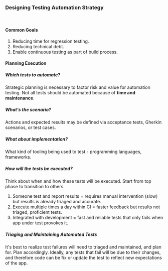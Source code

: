 ### Designing Testing Automation Strategy

<br>

#### Common Goals

1. Reducing time for regression testing.
2. Reducing technical debt.
3. Enable continuous testing as part of build process.
   <br>

#### Planning Execution

##### Which tests to automate?

Strategic planning is necessary to factor risk and value for automation testing. Not all tests should be automated because of **time and maintenance**.
<br>

##### What's the scenario?

Actions and expected results may be defined via acceptance tests, Gherkin scenarios, or test cases.
<br>

##### What about implementation?

What kind of tooling being used to test - programming languages, frameworks.
<br>

##### How will the tests be executed?

Think about when and how these tests will be executed. Start from top phase to transition to others.

1. Someone test and report results = requires manual intervention (slow) but results is already triaged and accurate.
2. Execute multiple times a day within CI = faster feedback but results not triaged, proficient tests.
3. Integrated with development = fast and reliable tests that only fails when app under test provokes it.
   <br>

##### Triaging and Maintaining Automated Tests

It's best to realize test failures will need to triaged and maintained, and plan for. Plan accordingly. Ideally, any tests that fail will be due to their changes, and therefore code can be fix or update the test to reflect new expectations of the app.
